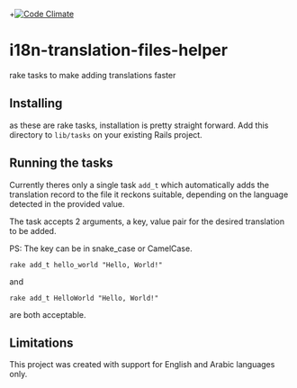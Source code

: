 +[![Code Climate](https://codeclimate.com/github/a-smadi/i18n-translation-files-helper.png)](https://codeclimate.com/github/a-smadi/i18n-translation-files-helper)

# i18n-translation-files-helper

rake tasks to make adding translations faster

## Installing

as these are rake tasks, installation is pretty straight forward.
Add this directory to `lib/tasks` on your existing Rails project.

## Running the tasks

Currently theres only a single task `add_t` which automatically adds the translation record to the file it reckons suitable, depending on the language detected in the provided value.

The task accepts 2 arguments, a key, value pair for the desired translation to be added.

PS: The key can be in snake_case or CamelCase.

```
rake add_t hello_world "Hello, World!"
```
and
```
rake add_t HelloWorld "Hello, World!"
```
are both acceptable.

## Limitations

This project was created with support for English and Arabic languages only.
